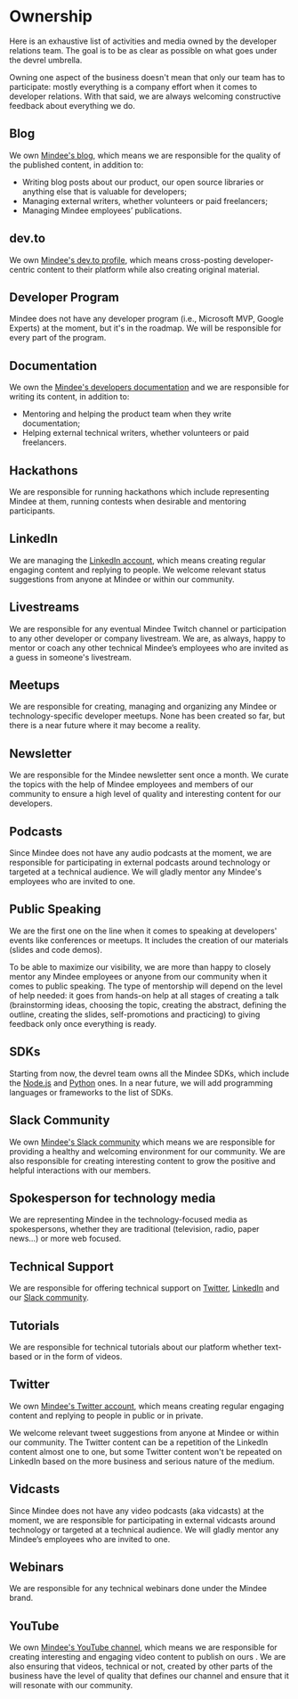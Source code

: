 # Ownership

Here is an exhaustive list of activities and media owned by the developer relations team. The goal is to be as clear as possible on what goes under the devrel umbrella.

Owning one aspect of the business doesn't mean that only our team has to participate: mostly everything is a company effort when it comes to developer relations. With that said, we are always welcoming constructive feedback about everything we do.

## Blog

We own [Mindee's blog](https://mindee.com/blog), which means we are responsible for the quality of the published content, in addition to:

- Writing blog posts about our product, our open source libraries or anything else that is valuable for developers;
- Managing external writers, whether volunteers or paid freelancers;
- Managing Mindee employees’ publications.

## dev.to

We own [Mindee's dev.to profile](https://dev.to/mindee), which means cross-posting developer-centric content to their platform while also creating original material.

## Developer Program

Mindee does not have any developer program (i.e., Microsoft MVP, Google Experts) at the moment, but it's in the roadmap. We will be responsible for every part of the program.

## Documentation

We own the [Mindee's developers documentation](https://developers.mindee.com/docs) and we are responsible for writing its content, in addition to:

- Mentoring and helping the product team when they write documentation;
- Helping external technical writers, whether volunteers or paid freelancers.

## Hackathons

We are responsible for running hackathons which include representing Mindee at them, running contests when desirable and mentoring participants.

## LinkedIn

We are managing the [LinkedIn account](https://www.linkedin.com/company/mindee/), which means creating regular engaging content and replying to people. We welcome relevant status suggestions from anyone at Mindee or within our community.

## Livestreams

We are responsible for any eventual Mindee Twitch channel or participation to any other developer or company livestream. We are, as always, happy to mentor or coach any other technical Mindee’s employees who are invited as a guess in someone's livestream.

## Meetups

We are responsible for creating, managing and organizing any Mindee or technology-specific developer meetups. None has been created so far, but there is a near future where it may become a reality.

## Newsletter

We are responsible for the Mindee newsletter sent once a month. We curate the topics with the help of Mindee employees and members of our community to ensure a high level of quality and interesting content for our developers.

## Podcasts

Since Mindee does not have any audio podcasts at the moment, we are responsible for participating in external podcasts around technology or targeted at a technical audience. We will gladly mentor any Mindee's employees who are invited to one.

## Public Speaking

We are the first one on the line when it comes to speaking at developers' events like conferences or meetups. It includes the creation of our materials (slides and code demos).

To be able to maximize our visibility, we are more than happy to closely mentor any Mindee employees or anyone from our community when it comes to public speaking. The type of mentorship will depend on the level of help needed: it goes from hands-on help at all stages of creating a talk (brainstorming ideas, choosing the topic, creating the abstract, defining the outline, creating the slides, self-promotions and practicing) to giving feedback only once everything is ready.

## SDKs

Starting from now, the devrel team owns all the Mindee SDKs, which include the [Node.js](https://github.com/mindee/mindee-api-nodejs) and [Python](https://github.com/mindee/mindee-api-python) ones. In a near future, we will add programming languages or frameworks to the list of SDKs.

## Slack Community

We own [Mindee's Slack community](https://join.slack.com/t/mindee-community/shared_invite/zt-uzgmljfl-MotFVfH~IdEZxjp~0zldww) which means we are responsible for providing a healthy and welcoming  environment for our community. We are also responsible for creating interesting content to grow the positive and helpful interactions with our members.

## Spokesperson for technology media

We are representing Mindee in the technology-focused media as spokespersons, whether they are traditional (television, radio, paper news...) or more web focused.

## Technical Support

We are responsible for offering technical support on [Twitter](https://twitter.com/mindeeAPI), [LinkedIn](https://www.linkedin.com/company/mindee/) and our [Slack community](https://join.slack.com/t/mindee-community/shared_invite/zt-uzgmljfl-MotFVfH~IdEZxjp~0zldww).

## Tutorials

We are responsible for technical tutorials about our platform whether text-based or in the form of videos.

## Twitter

We own [Mindee's Twitter account](https://twitter.com/mindeeAPI), which means creating regular engaging content and replying to people in public or in private.

We welcome relevant tweet suggestions from anyone at Mindee or within our community. The Twitter content can be a repetition of the LinkedIn content almost one to one, but some Twitter content won't be repeated on LinkedIn based on the more business and serious nature of the medium.

## Vidcasts

Since Mindee does not have any video podcasts (aka vidcasts) at the moment, we are responsible for participating in external vidcasts around technology or targeted at a technical audience. We will gladly mentor any Mindee’s employees who are invited to one.

## Webinars

We are responsible for any technical webinars done under the Mindee brand.

## YouTube

We own [Mindee's YouTube channel](https://www.youtube.com/channel/UCXcb0H4P81RqvvvFfWdszoA), which means we are responsible for creating interesting and engaging video content to publish on ours . We are also ensuring that videos, technical or not, created by other parts of the business have the level of quality that defines our channel and ensure that it will resonate with our community.
